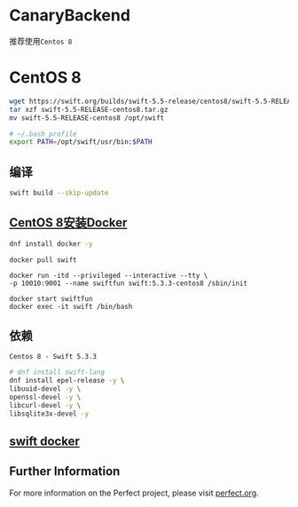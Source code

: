 # CanaryBackend

推荐使用`Centos 8`

# CentOS 8

```bash
wget https://swift.org/builds/swift-5.5-release/centos8/swift-5.5-RELEASE/swift-5.5-RELEASE-centos8.tar.gz
tar xzf swift-5.5-RELEASE-centos8.tar.gz
mv swift-5.5-RELEASE-centos8 /opt/swift
```

```bash
# ~/.bash_profile
export PATH=/opt/swift/usr/bin:$PATH
```

## 编译

```bash
swift build --skip-update
```

## [CentOS 8安装Docker](https://www.cnblogs.com/ding2016/p/11592999.html)

```bash
dnf install docker -y
```

```
docker pull swift

docker run -itd --privileged --interactive --tty \
-p 10010:9001 --name swiftfun swift:5.3.3-centos8 /sbin/init

docker start swiftfun
docker exec -it swift /bin/bash
```


## 依赖

`Centos 8 - Swift 5.3.3`

```bash
# dnf install swift-lang
dnf install epel-release -y \
libuuid-devel -y \
openssl-devel -y \
libcurl-devel -y \
libsqlite3x-devel -y
```

## [swift docker](https://swift.org/download/#docker)

## Further Information
For more information on the Perfect project, please visit [perfect.org](http://perfect.org).
